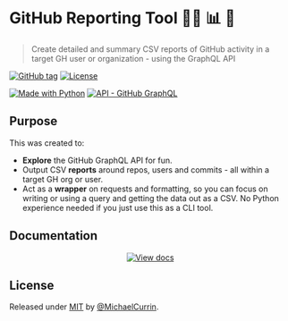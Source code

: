 # GitHub Reporting Tool 👨‍💻 📊 🐍
> Create detailed and summary CSV reports of GitHub activity in a target GH user or organization - using the GraphQL API

[![GitHub tag](https://img.shields.io/github/tag/MichaelCurrin/github-reporting-py)](https://github.com/MichaelCurrin/github-reporting-py/tags/)
[![License](https://img.shields.io/badge/License-MIT-blue.svg)](#license)

[![Made with Python](https://img.shields.io/badge/Python->=3.6-blue?logo=python&logoColor=white)](https://python.org)
[![API - GitHub GraphQL](https://img.shields.io/badge/GitHub_API-V4_GraphQL-blue?logo=github)](https://graphql.github.io/)


## Purpose

This was created to:

- **Explore** the GitHub GraphQL API for fun.
- Output CSV **reports** around repos, users and commits - all within a target GH org or user.
- Act as a **wrapper** on requests and formatting, so you can focus on writing or using a query and getting the data out as a CSV. No Python experience needed if you just use this as a CLI tool.


## Documentation

<div align="center">

[![View docs](https://img.shields.io/badge/View-Online_docs-blue?style=for-the-badge)](https://michaelcurrin.github.io/github-reporting-py/)

</div>


## License

Released under [MIT](/LICENSE) by [@MichaelCurrin](https://github.com/MichaelCurrin/).
